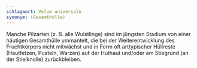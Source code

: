 ```yaml
---
schlagwort: Velum universale
synonym: (Gesamthülle)
---
```


Manche Pilzarten (z. B. alle Wulstlinge) sind im jüngsten Stadium von einer häutigen Gesamthülle ummantelt, die bei der Weiterentwicklung des Fruchtkörpers nicht mitwächst und in Form oft arttypischer Hüllreste (Hautfetzen, Pusteln, Warzen) auf der Huthaut und/oder am Stiegrund (an der Stielknolle) zurückbleiben.

